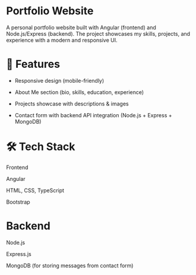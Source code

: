 # Portfolio Website

A personal portfolio website built with Angular (frontend) and Node.js/Express (backend).
The project showcases my skills, projects, and experience with a modern and responsive UI.

# 🚀 Features

- Responsive design (mobile-friendly)

- About Me section (bio, skills, education, experience)

- Projects showcase with descriptions & images

- Contact form with backend API integration (Node.js + Express + MongoDB)



# 🛠️ Tech Stack
Frontend

Angular

HTML, CSS, TypeScript

Bootstrap

# Backend

Node.js

Express.js

MongoDB (for storing messages from contact form)

